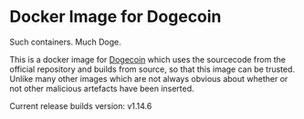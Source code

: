 # Docker Image for Dogecoin

Such containers. Much Doge.

This is a docker image for [Dogecoin](https://github.com/dogecoin/dogecoin) which uses the sourcecode from the official
repository and builds from source, so that this image can be trusted. Unlike many other images which are not always
obvious about whether or not other malicious artefacts have been inserted.

Current release builds version: v1.14.6
